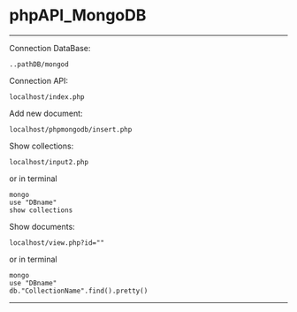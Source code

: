 # phpAPI_MongoDB

-----------

Connection DataBase:

    ..pathDB/mongod
    
Connection API:

    localhost/index.php

Add new document:

    localhost/phpmongodb/insert.php
    
Show collections:

    localhost/input2.php
    
or in terminal

    mongo
    use "DBname"
    show collections
    
Show documents:

    localhost/view.php?id=""
    
or in terminal

    mongo
    use "DBname"
    db."CollectionName".find().pretty()
 
-----------
